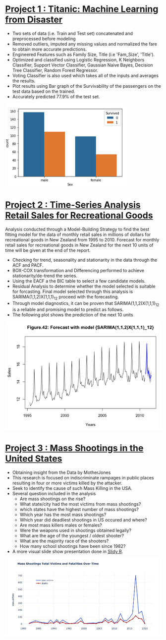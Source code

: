 # [Project 1 : Titanic: Machine Learning from Disaster](https://github.com/roywong96/Titanic/blob/main/Titanic.ipynb)

- Two sets of data (i.e. Train and Test set) concatenated and preprocessed before modeling 
- Removed outliers, imputed any missing values and normalized the fare to obtain more accurate predictions.
- Engineered Features such as Family Size, Title (i.e 'Fam_Size', 'Title').
- Optimized and classified using Logistic Regression, K Neighbors Classifier, Support Vector Classifier, Gaussian Naive Bayes, Decision Tree Classifier, Random Forest Regressor.
- Voting Classifier is also used which takes all of the inputs and averages the results.
- Plot results using Bar graph of the Survivability of the passengers on the test data based on the trained.
- Accurately predicted 77.9% of the test set.

![](Images/New_Survival.png)


# [Project 2 : Time-Series Analysis Retail Sales for Recreational Goods](https://github.com/roywong96/RetailSales)

Analysis conducted through a Model-Building Strategy to find the best fitting model for the data of monthly retail sales in millions of dollars for recreational goods in New Zealand from 1995 to 2010. Forecast for monthly retail sales for recreational goods in New Zealand for the next 10 units of time will be given at the end of the report. 

- Checking for trend, seasonality and stationarity in the data through the ACF and PACF.
- BOX-COX transformation and Differencing performed to achieve stationarity/de-trend the series. 
- Using the EACF a the BIC table to select a few candidate models.
- Residual Analysis to determine whether the model selected is suitable for forcasting. Final model selected through this analysis is SARIMA(1,1,2)X(1,1,1)<sub>12</sub> proceed with the forecasting.
- Through model diagnostics, it can be proven that SARIMA(1,1,2)X(1,1,1)<sub>12</sub> is a reliable and promising model to predict as follows.
- The following plot shows the prediction of the next 10 units

![](Images/TSA/TSA_forecast.png)



# [Project 3 : Mass Shootings in the United States](https://github.com/roywong96/Shooting_Analysis/blob/main/ShootingAnalysis.ipynb)

- Obtaining insight from the Data by MotherJones 
- This research is focused on indiscriminate rampages in public places resulting in four or more victims killed by the attacker.
- Seek to identify the cause of such Mass Killing in the USA.
- Several question included in the analysis
    - Are mass shootings on the rise?
    - What state/city had the most victims from mass shootings?
    - which states have the highest number of mass shootings?
    - Which year has the most mass shootings?
    - Which year did deadliest shootings in US occured and where?
    - Are most mass killers males or females?
    - Were the weapons used in shootings obtained legally?
    - What are the age of the youngest / oldest shooter?
    - What are the majority race of the shooters?
    - How many school shootings have been since 1982?
- A more visual slide show presentation done in [Slidy R](https://rpubs.com/roywong96/684364).

![](Images/Casualties.png)


